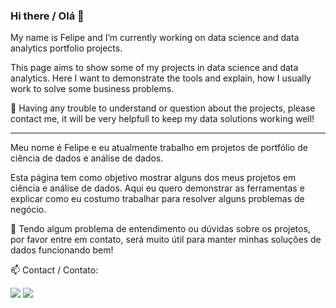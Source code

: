 ### Hi there / Olá 👋
My name is Felipe and I’m currently working on data science and data analytics portfolio projects.

This page aims to show some of my projects in data science and data analytics. Here I want to demonstrate the tools and explain, how I usually work to solve some business problems. 

🔸 Having any trouble to understand or question about the projects, please contact me, it will be very helpfull to keep my data solutions working well!

-------------------------------------------------------------------------------------------------------------------------------

Meu nome é Felipe e eu atualmente trabalho em projetos de portfólio de ciência de dados e análise de dados.

Esta página tem como objetivo mostrar alguns dos meus projetos em ciência e análise de dados. Aqui eu quero demonstrar as ferramentas e explicar como eu costumo trabalhar para resolver alguns problemas de negócio. 

🔸 Tendo algum problema de entendimento ou dúvidas sobre os projetos, por favor entre em contato, será muito útil para manter minhas soluções de dados funcionando bem!

📫 Contact / Contato:

  <a href = "mailto:felipe.aguiar1194@gmail.com"><img src="https://img.shields.io/badge/-Gmail-%23333?style=for-the-badge&logo=gmail&logoColor=white" target="_blank"></a>
<a href="https://www.linkedin.com/in/felipejaguiar" target="_blank"><img src="https://img.shields.io/badge/-LinkedIn-%230077B5?style=for-the-badge&logo=linkedin&logoColor=white" target="_blank"></a> 

